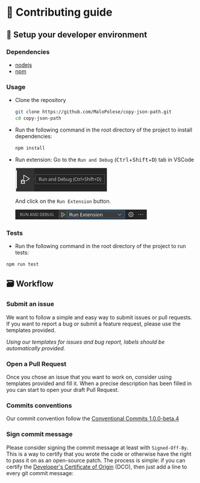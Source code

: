 # 🚩 Contributing guide

## 🚀 Setup your developer environment

### Dependencies

- [nodejs](https://nodejs.org/en/)
- [npm](https://www.npmjs.com/)

### Usage

- Clone the repository
  ```bash
  git clone https://github.com/MaloPolese/copy-json-path.git
  cd copy-json-path
  ```
- Run the following command in the root directory of the project to install dependencies:
  ```bash
  npm install
  ```
- Run extension:
  Go to the `Run and Debug` (<kbd>Ctrl</kbd>+<kbd>Shift</kbd>+<kbd>D</kbd>) tab in VSCode

  ![run extension tab](assets/run-extension-tab.png 'run-extension-tab')

  And click on the `Run Extension` button.

  ![run extension button](assets/run-extension-btn.png 'run-extension-btn')

### Tests

- Run the following command in the root directory of the project to run tests:

```bash
npm run test
```

## 🗃️ Workflow

### Submit an issue

We want to follow a simple and easy way to submit issues or pull requests.
If you want to report a bug or submit a feature request, please use the templates provided.

_Using our templates for issues and bug report, labels should be automatically provided._

### Open a Pull Request

Once you chose an issue that you want to work on, consider using templates provided and fill it.
When a precise description has been filled in you can start to open your draft Pull Request.

### Commits conventions

Our commit convention follow the [Conventional Commits 1.0.0-beta.4](https://www.conventionalcommits.org/en/v1.0.0-beta.4/)

### Sign commit message

Please consider signing the commit message at least with `Signed-Off-By`. This is a way to certify that you wrote the code or otherwise have the right to pass it on as an open-source patch. The process is simple: if you can certify the [Developer's Certificate of Origin](https://developercertificate.org/) (DCO), then just add a line to every git commit message:
